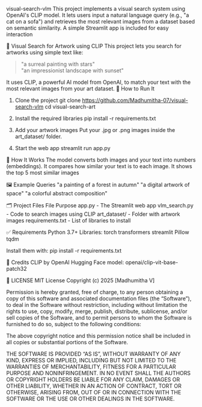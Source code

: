 visual-search-vlm
This project implements a visual search system using OpenAI's CLIP model. It lets users input a natural language query (e.g., "a cat on a sofa") and retrieves the most relevant images from a dataset based on semantic similarity. A simple Streamlit app is included for easy interaction

🎨 Visual Search for Artwork using CLIP
This project lets you search for artworks using simple text like:

> "a surreal painting with stars"  
> "an impressionist landscape with sunset"

It uses CLIP, a powerful AI model from OpenAI, to match your text with the most relevant images from your art dataset.
🔧 How to Run It

1. Clone the project
git clone https://github.com/Madhumitha-07/visual-search-vlm
cd visual-search-art

2. Install the required libraries
pip install -r requirements.txt

3. Add your artwork images
Put your .jpg or .png images inside the art_dataset/ folder.

4. Start the web app
streamlit run app.py

🧠 How It Works
The model converts both images and your text into numbers (embeddings).
It compares how similar your text is to each image.
It shows the top 5 most similar images

🖼️ Example Queries
"a painting of a forest in autumn"
"a digital artwork of space"
"a colorful abstract composition"

🗂 Project Files
File	Purpose
app.py      	    - The Streamlit web app
vlm_search.py	    - Code to search images using CLIP
art_dataset/	    - Folder with artwork images
requirements.txt	- List of libraries to install

✅ Requirements
Python 3.7+
Libraries:
torch
transformers
streamlit
Pillow
tqdm

Install them with:
pip install -r requirements.txt

🙌 Credits
CLIP by OpenAI
Hugging Face model: openai/clip-vit-base-patch32

📄 LICENSE
MIT License
Copyright (c) 2025 [Madhumitha V]

Permission is hereby granted, free of charge, to any person obtaining a copy
of this software and associated documentation files (the “Software”), to deal
in the Software without restriction, including without limitation the rights
to use, copy, modify, merge, publish, distribute, sublicense, and/or sell
copies of the Software, and to permit persons to whom the Software is
furnished to do so, subject to the following conditions:

The above copyright notice and this permission notice shall be included in all
copies or substantial portions of the Software.

THE SOFTWARE IS PROVIDED “AS IS”, WITHOUT WARRANTY OF ANY KIND, EXPRESS OR
IMPLIED, INCLUDING BUT NOT LIMITED TO THE WARRANTIES OF MERCHANTABILITY,
FITNESS FOR A PARTICULAR PURPOSE AND NONINFRINGEMENT. IN NO EVENT SHALL THE
AUTHORS OR COPYRIGHT HOLDERS BE LIABLE FOR ANY CLAIM, DAMAGES OR OTHER
LIABILITY, WHETHER IN AN ACTION OF CONTRACT, TORT OR OTHERWISE, ARISING FROM,
OUT OF OR IN CONNECTION WITH THE SOFTWARE OR THE USE OR OTHER DEALINGS IN THE
SOFTWARE.





